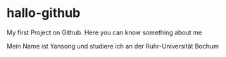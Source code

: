 # hallo-github
My first Project on Github. Here you can know something about me


Mein Name ist Yansong und studiere ich an der Ruhr-Universität Bochum
